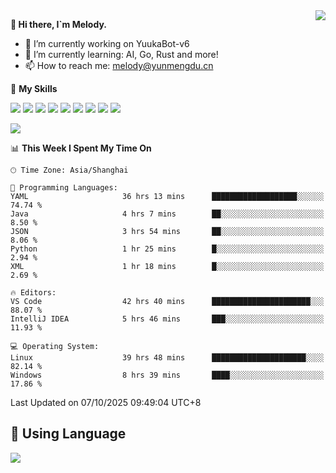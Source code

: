 <a href="#">
  <img align="right" src="https://github-readme-stats.vercel.app/api?username=melodyyuuka&count_private=true&show_icons=true" />
</a>

**👋 Hi there, I`m Melody.**

- 🔭 I’m currently working on YuukaBot-v6
- 🌱 I’m currently learning: AI, Go, Rust and more!
- 📫 How to reach me: melody@yunmengdu.cn

🌟 **My Skills** 

![](https://img.shields.io/badge/-Python-3e74a2?style=flat-square&logo=Python&logoColor=fff)
![](https://img.shields.io/badge/-Java-007396?style=flat-square&logo=OpenJDK&logoColor=fff)
![](https://img.shields.io/badge/-Node.js-339933?style=flat-square&logo=Node.js&logoColor=fff)
![](https://img.shields.io/badge/-Git-f05032?style=flat-square&logo=git&logoColor=fff)
![](https://img.shields.io/badge/-PostgreSQL-4169e1?style=flat-square&logo=PostgreSQL&logoColor=fff)
![](https://img.shields.io/badge/-Rust-000000?style=flat-square&logo=rust&logoColor=fff)
![](https://img.shields.io/badge/-VSCode-007acc?style=flat-square&logo=Visual-Studio-Code&logoColor=fff)
![](https://img.shields.io/badge/-FastAPI-009688?style=flat-square&logo=FastAPI&logoColor=fff)
![](https://img.shields.io/badge/-Linux-000000?style=flat-square&logo=Linux&logoColor=fff)


![](https://wakatime.com/badge/user/fa6dc0e2-47c5-4d2d-ae45-69fec6f2122c.svg)

<!--START_SECTION:waka-->
📊 **This Week I Spent My Time On** 

```text
🕑︎ Time Zone: Asia/Shanghai

💬 Programming Languages: 
YAML                     36 hrs 13 mins      ███████████████████░░░░░░   74.74 % 
Java                     4 hrs 7 mins        ██░░░░░░░░░░░░░░░░░░░░░░░    8.50 % 
JSON                     3 hrs 54 mins       ██░░░░░░░░░░░░░░░░░░░░░░░    8.06 % 
Python                   1 hr 25 mins        █░░░░░░░░░░░░░░░░░░░░░░░░    2.94 % 
XML                      1 hr 18 mins        █░░░░░░░░░░░░░░░░░░░░░░░░    2.69 % 

🔥 Editors: 
VS Code                  42 hrs 40 mins      ██████████████████████░░░   88.07 % 
IntelliJ IDEA            5 hrs 46 mins       ███░░░░░░░░░░░░░░░░░░░░░░   11.93 % 

💻 Operating System: 
Linux                    39 hrs 48 mins      █████████████████████░░░░   82.14 % 
Windows                  8 hrs 39 mins       ████░░░░░░░░░░░░░░░░░░░░░   17.86 % 
```


 Last Updated on 07/10/2025 09:49:04 UTC+8
<!--END_SECTION:waka-->

## 🥰 **Using Language**

![](https://github-readme-stats.vercel.app/api/wakatime?username=MelodyYuyuko&layout=compact&hide_border=true)
